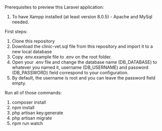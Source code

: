 Prerequisites to preview this Laravel application:
1. To have Xampp installed (at least version 8.0.5) - Apache and MySql needed.

First steps:
1. Clone this repository
2. Download the clinic-vet.sql file from this repository and import it to a new local database
3. Copy .env.example file to .env on the root folder.
4. Open your .env file and change the database name (DB_DATABASE) to whatever you named it, username (DB_USERNAME) and password (DB_PASSWORD) field correspond to your configuration.
5. By default, the username is root and you can leave the password field empty.

Run all of those commands:
1. composer install
2. npm install
3. php artisan key:generate
4. php artisan migrate
5. npm run watch
